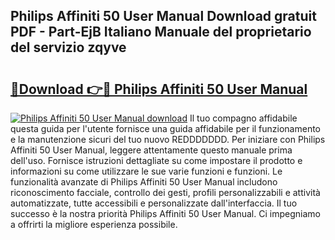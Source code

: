 ## Philips Affiniti 50 User Manual Download gratuit PDF - Part-EjB Italiano Manuale del proprietario del servizio zqyve

# <h2><a href="http://dfae7z.blite.top/?on=Philips+Affiniti+50+User+Manual">🔗Download 👉🔴 Philips Affiniti 50 User Manual</a></h2>

[![Philips Affiniti 50 User Manual download](https://i.imgur.com/lujVjoI.png)](http://dfae7z.blite.top/?on=Philips+Affiniti+50+User+Manual)
Il tuo compagno affidabile questa guida per l'utente fornisce una guida affidabile per il funzionamento e la manutenzione sicuri del tuo nuovo REDDDDDDD. Per iniziare con Philips Affiniti 50 User Manual, leggere attentamente questo manuale prima dell'uso. Fornisce istruzioni dettagliate su come impostare il prodotto e informazioni su come utilizzare le sue varie funzioni e funzioni. Le funzionalità avanzate di Philips Affiniti 50 User Manual includono riconoscimento facciale, controllo dei gesti, profili personalizzabili e attività automatizzate, tutte accessibili e personalizzate dall'interfaccia. Il tuo successo è la nostra priorità Philips Affiniti 50 User Manual. Ci impegniamo a offrirti la migliore esperienza possibile.
